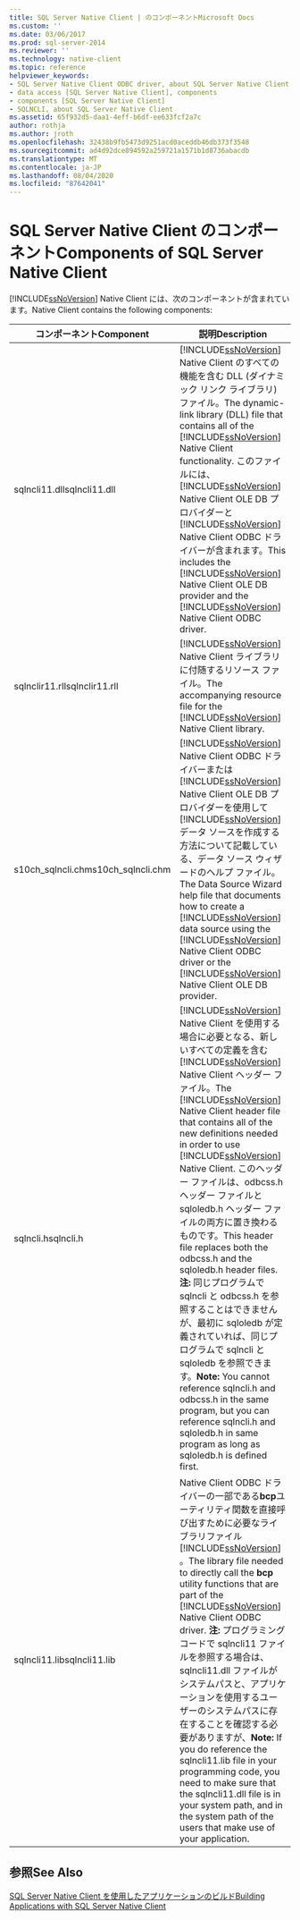 ```yaml
---
title: SQL Server Native Client | のコンポーネントMicrosoft Docs
ms.custom: ''
ms.date: 03/06/2017
ms.prod: sql-server-2014
ms.reviewer: ''
ms.technology: native-client
ms.topic: reference
helpviewer_keywords:
- SQL Server Native Client ODBC driver, about SQL Server Native Client ODBC driver
- data access [SQL Server Native Client], components
- components [SQL Server Native Client]
- SQLNCLI, about SQL Server Native Client
ms.assetid: 65f932d5-daa1-4eff-b6df-ee633fcf2a7c
author: rothja
ms.author: jroth
ms.openlocfilehash: 32438b9fb5473d9251acd0aceddb46db373f3548
ms.sourcegitcommit: ad4d92dce894592a259721a1571b1d8736abacdb
ms.translationtype: MT
ms.contentlocale: ja-JP
ms.lasthandoff: 08/04/2020
ms.locfileid: "87642041"
---
```

# <a name="components-of-sql-server-native-client"></a><span data-ttu-id="2ea67-102">SQL Server Native Client のコンポーネント</span><span class="sxs-lookup"><span data-stu-id="2ea67-102">Components of SQL Server Native Client</span></span>
  [!INCLUDE[ssNoVersion](../../../includes/ssnoversion-md.md)] <span data-ttu-id="2ea67-103">Native Client には、次のコンポーネントが含まれています。</span><span class="sxs-lookup"><span data-stu-id="2ea67-103">Native Client contains the following components:</span></span>  
  
|<span data-ttu-id="2ea67-104">コンポーネント</span><span class="sxs-lookup"><span data-stu-id="2ea67-104">Component</span></span>|<span data-ttu-id="2ea67-105">説明</span><span class="sxs-lookup"><span data-stu-id="2ea67-105">Description</span></span>|  
|---------------|-----------------|  
|<span data-ttu-id="2ea67-106">sqlncli11.dll</span><span class="sxs-lookup"><span data-stu-id="2ea67-106">sqlncli11.dll</span></span>|<span data-ttu-id="2ea67-107">[!INCLUDE[ssNoVersion](../../../includes/ssnoversion-md.md)] Native Client のすべての機能を含む DLL (ダイナミック リンク ライブラリ) ファイル。</span><span class="sxs-lookup"><span data-stu-id="2ea67-107">The dynamic-link library (DLL) file that contains all of the [!INCLUDE[ssNoVersion](../../../includes/ssnoversion-md.md)] Native Client functionality.</span></span> <span data-ttu-id="2ea67-108">このファイルには、[!INCLUDE[ssNoVersion](../../../includes/ssnoversion-md.md)] Native Client OLE DB プロバイダーと [!INCLUDE[ssNoVersion](../../../includes/ssnoversion-md.md)] Native Client ODBC ドライバーが含まれます。</span><span class="sxs-lookup"><span data-stu-id="2ea67-108">This includes the [!INCLUDE[ssNoVersion](../../../includes/ssnoversion-md.md)] Native Client OLE DB provider and the [!INCLUDE[ssNoVersion](../../../includes/ssnoversion-md.md)] Native Client ODBC driver.</span></span>|  
|<span data-ttu-id="2ea67-109">sqlnclir11.rll</span><span class="sxs-lookup"><span data-stu-id="2ea67-109">sqlnclir11.rll</span></span>|<span data-ttu-id="2ea67-110">[!INCLUDE[ssNoVersion](../../../includes/ssnoversion-md.md)] Native Client ライブラリに付随するリソース ファイル。</span><span class="sxs-lookup"><span data-stu-id="2ea67-110">The accompanying resource file for the [!INCLUDE[ssNoVersion](../../../includes/ssnoversion-md.md)] Native Client library.</span></span>|  
|<span data-ttu-id="2ea67-111">s10ch_sqlncli.chm</span><span class="sxs-lookup"><span data-stu-id="2ea67-111">s10ch_sqlncli.chm</span></span>|<span data-ttu-id="2ea67-112">[!INCLUDE[ssNoVersion](../../../includes/ssnoversion-md.md)] Native Client ODBC ドライバーまたは [!INCLUDE[ssNoVersion](../../../includes/ssnoversion-md.md)] Native Client OLE DB プロバイダーを使用して [!INCLUDE[ssNoVersion](../../../includes/ssnoversion-md.md)] データ ソースを作成する方法について記載している、データ ソース ウィザードのヘルプ ファイル。</span><span class="sxs-lookup"><span data-stu-id="2ea67-112">The Data Source Wizard help file that documents how to create a [!INCLUDE[ssNoVersion](../../../includes/ssnoversion-md.md)] data source using the [!INCLUDE[ssNoVersion](../../../includes/ssnoversion-md.md)] Native Client ODBC driver or the [!INCLUDE[ssNoVersion](../../../includes/ssnoversion-md.md)] Native Client OLE DB provider.</span></span>|  
|<span data-ttu-id="2ea67-113">sqlncli.h</span><span class="sxs-lookup"><span data-stu-id="2ea67-113">sqlncli.h</span></span>|<span data-ttu-id="2ea67-114">[!INCLUDE[ssNoVersion](../../../includes/ssnoversion-md.md)] Native Client を使用する場合に必要となる、新しいすべての定義を含む [!INCLUDE[ssNoVersion](../../../includes/ssnoversion-md.md)] Native Client ヘッダー ファイル。</span><span class="sxs-lookup"><span data-stu-id="2ea67-114">The [!INCLUDE[ssNoVersion](../../../includes/ssnoversion-md.md)] Native Client header file that contains all of the new definitions needed in order to use [!INCLUDE[ssNoVersion](../../../includes/ssnoversion-md.md)] Native Client.</span></span> <span data-ttu-id="2ea67-115">このヘッダー ファイルは、odbcss.h ヘッダー ファイルと sqloledb.h ヘッダー ファイルの両方に置き換わるものです。</span><span class="sxs-lookup"><span data-stu-id="2ea67-115">This header file replaces both the odbcss.h and the sqloledb.h header files.</span></span> <span data-ttu-id="2ea67-116">**注:** 同じプログラムで sqlncli と odbcss.h を参照することはできませんが、最初に sqloledb が定義されていれば、同じプログラムで sqlncli と sqloledb を参照できます。</span><span class="sxs-lookup"><span data-stu-id="2ea67-116">**Note:**  You cannot reference sqlncli.h and odbcss.h in the same program, but you can reference sqlncli.h and sqloledb.h in same program as long as sqloledb.h is defined first.</span></span>|  
|<span data-ttu-id="2ea67-117">sqlncli11.lib</span><span class="sxs-lookup"><span data-stu-id="2ea67-117">sqlncli11.lib</span></span>|<span data-ttu-id="2ea67-118">Native Client ODBC ドライバーの一部である**bcp**ユーティリティ関数を直接呼び出すために必要なライブラリファイル [!INCLUDE[ssNoVersion](../../../includes/ssnoversion-md.md)] 。</span><span class="sxs-lookup"><span data-stu-id="2ea67-118">The library file needed to directly call the **bcp** utility functions that are part of the [!INCLUDE[ssNoVersion](../../../includes/ssnoversion-md.md)] Native Client ODBC driver.</span></span> <span data-ttu-id="2ea67-119">**注:** プログラミングコードで sqlncli11 ファイルを参照する場合は、sqlncli11.dll ファイルがシステムパスと、アプリケーションを使用するユーザーのシステムパスに存在することを確認する必要がありますが、</span><span class="sxs-lookup"><span data-stu-id="2ea67-119">**Note:**  If you do reference the sqlncli11.lib file in your programming code, you need to make sure that the sqlncli11.dll file is in your system path, and in the system path of the users that make use of your application.</span></span>|  
  
## <a name="see-also"></a><span data-ttu-id="2ea67-120">参照</span><span class="sxs-lookup"><span data-stu-id="2ea67-120">See Also</span></span>  
 [<span data-ttu-id="2ea67-121">SQL Server Native Client を使用したアプリケーションのビルド</span><span class="sxs-lookup"><span data-stu-id="2ea67-121">Building Applications with SQL Server Native Client</span></span>](building-applications-with-sql-server-native-client.md)  
  
  
